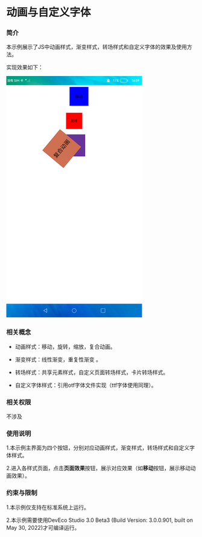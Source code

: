 # 动画与自定义字体

### 简介

本示例展示了JS中动画样式，渐变样式，转场样式和自定义字体的效果及使用方法。

实现效果如下：

![](screenshots/device/animation.png)

### 相关概念

-  动画样式：移动，旋转，缩放，复合动画。

-  渐变样式：线性渐变，重复性渐变 。

-  转场样式：共享元素样式，自定义页面转场样式，卡片转场样式。

-  自定义字体样式：引用otf字体文件实现（ttf字体使用同理）。

### 相关权限

不涉及

### 使用说明

1.本示例主界面为四个按钮，分别对应动画样式，渐变样式，转场样式和自定义字体样式。

2.进入各样式页面，点击**页面效果**按钮，展示对应效果（如**移动**按钮，展示移动动画效果）。

### 约束与限制

1.本示例仅支持在标准系统上运行。

2.本示例需要使用DevEco Studio 3.0 Beta3 (Build Version: 3.0.0.901, built on May 30, 2022)才可编译运行。

